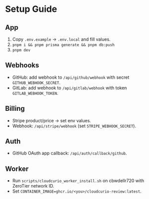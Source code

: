 # Setup Guide

## App
1. Copy `.env.example` → `.env.local` and fill values.
2. `pnpm i && pnpm prisma generate && pnpm db:push`
3. `pnpm dev`

## Webhooks
- GitHub: add webhook to `/api/github/webhook` with secret `GITHUB_WEBHOOK_SECRET`.
- GitLab: add webhook to `/api/gitlab/webhook` with token `GITLAB_WEBHOOK_TOKEN`.

## Billing
- Stripe product/price → set env values.
- Webhook: `/api/stripe/webhook` (set `STRIPE_WEBHOOK_SECRET`).

## Auth
- GitHub OAuth app callback: `/api/auth/callback/github`.

## Worker
- Run `scripts/cloudcurio_worker_install.sh` on cbwdellr720 with ZeroTier network ID.
- Set `CONTAINER_IMAGE=ghcr.io/<you>/cloudcurio-review:latest`.
